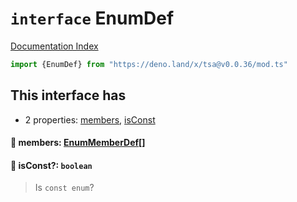 # `interface` EnumDef

[Documentation Index](../README.md)

```ts
import {EnumDef} from "https://deno.land/x/tsa@v0.0.36/mod.ts"
```

## This interface has

- 2 properties:
[members](#-members-enummemberdef),
[isConst](#-isconst-boolean)


#### 📄 members: [EnumMemberDef](../interface.EnumMemberDef/README.md)\[]



#### 📄 isConst?: `boolean`

> Is `const enum`?



